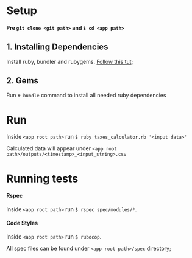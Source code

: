 # Setup
#### Pre `git clone <git path>` and `$ cd <app path>`

## 1. Installing Dependencies
Install ruby, bundler and rubygems. [Follow this tut](https://rvm.io/);

## 2. Gems
Run `# bundle` command to install all needed ruby dependencies

# Run
Inside `<app root path>` run `$ ruby taxes_calculator.rb '<input data>'`

Calculated data will appear under `<app root path>/outputs/<timestamp>_<input_string>.csv`

# Running tests
#### Rspec
Inside `<app root path>` run `$ rspec spec/modules/*`.
#### Code Styles
Inside `<app root path>` run `$ rubocop`.

All spec files can be found under `<app root path>/spec` directory;
